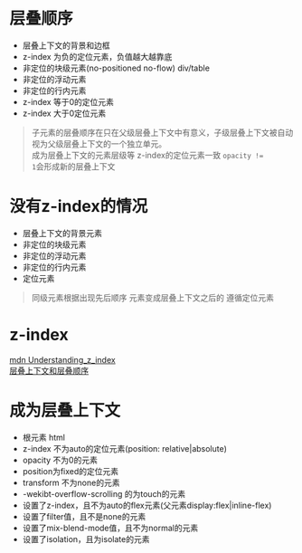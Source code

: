# 层叠顺序
 * 层叠上下文的背景和边框
 * z-index 为负的定位元素，负值越大越靠底
 * 非定位的块级元素(no-positioned no-flow) div/table
 * 非定位的浮动元素
 * 非定位的行内元素
 * z-index 等于0的定位元素
 * z-index 大于0定位元素
 > 子元素的层叠顺序在只在父级层叠上下文中有意义，子级层叠上下文被自动视为父级层叠上下文的一个独立单元。  
 > 成为层叠上下文的元素层级等 z-index的定位元素一致 <code>opacity != 1</code>会形成新的层叠上下文   

# 没有z-index的情况
 * 层叠上下文的背景元素
 * 非定位的块级元素
 * 非定位的浮动元素
 * 非定位的行内元素
 * 定位元素
 > 同级元素根据出现先后顺序
 > 元素变成层叠上下文之后的 遵循定位元素

#  z-index
[mdn Understanding_z_index](https://developer.mozilla.org/zh-CN/docs/Web/Guide/CSS/Understanding_z_index)  
[层叠上下文和层叠顺序](https://blog.csdn.net/destinytaoer/article/details/78400033)

# 成为层叠上下文
 * 根元素 html
 * z-index 不为auto的定位元素(position: relative|absolute)
 * opacity 不为0的元素
 * position为fixed的定位元素
 * transform 不为none的元素
 * -wekibt-overflow-scrolling 的为touch的元素
 * 设置了z-index，且不为auto的flex元素(父元素display:flex|inline-flex)
 * 设置了filter值，且不是none的元素
 * 设置了mix-blend-mode值，且不为normal的元素
 * 设置了isolation，且为isolate的元素
